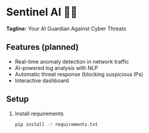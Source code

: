 # Sentinel AI 🚨🤖

**Tagline:** Your AI Guardian Against Cyber Threats  

## Features (planned)
- Real-time anomaly detection in network traffic  
- AI-powered log analysis with NLP  
- Automatic threat response (blocking suspicious IPs)  
- Interactive dashboard  

## Setup
1. Install requirements  
   ```bash
   pip install -r requirements.txt
